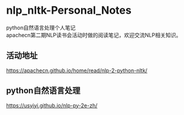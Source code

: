# nlp_nltk-Personal_Notes
python自然语言处理个人笔记  
apachecn第二期NLP读书会活动时做的阅读笔记，欢迎交流NLP相关知识。
## 活动地址
https://apachecn.github.io/home/read/nlp-2-python-nltk/
## python自然语言处理
https://usyiyi.github.io/nlp-py-2e-zh/
